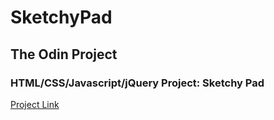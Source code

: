 <h1> SketchyPad </h1>

<h2>The Odin Project</h2>

<h3>HTML/CSS/Javascript/jQuery Project: Sketchy Pad</h3>

<a href="https://github.com/derekhammondkc/SketchyPad">Project Link</a>
